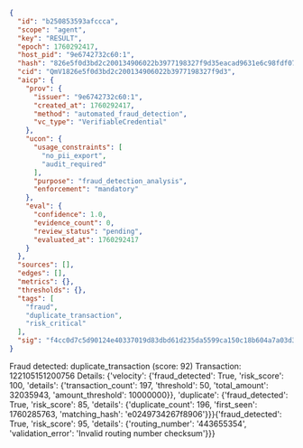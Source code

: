 ```json
{
  "id": "b250853593afccca",
  "scope": "agent",
  "key": "RESULT",
  "epoch": 1760292417,
  "host_pid": "9e6742732c60:1",
  "hash": "826e5f0d3bd2c200134906022b3977198327f9d35eacad9631e6c98fdf079097",
  "cid": "QmV1826e5f0d3bd2c200134906022b3977198327f9d3",
  "aicp": {
    "prov": {
      "issuer": "9e6742732c60:1",
      "created_at": 1760292417,
      "method": "automated_fraud_detection",
      "vc_type": "VerifiableCredential"
    },
    "ucon": {
      "usage_constraints": [
        "no_pii_export",
        "audit_required"
      ],
      "purpose": "fraud_detection_analysis",
      "enforcement": "mandatory"
    },
    "eval": {
      "confidence": 1.0,
      "evidence_count": 0,
      "review_status": "pending",
      "evaluated_at": 1760292417
    }
  },
  "sources": [],
  "edges": [],
  "metrics": {},
  "thresholds": {},
  "tags": [
    "fraud",
    "duplicate_transaction",
    "risk_critical"
  ],
  "sig": "f4cc0d7c5d90124e40337019d83dbd61d235da5599ca150c18b604a7a03d32ab"
}
```

Fraud detected: duplicate_transaction (score: 92)
Transaction: 122105151200756
Details: {'velocity': {'fraud_detected': True, 'risk_score': 100, 'details': {'transaction_count': 197, 'threshold': 50, 'total_amount': 32035943, 'amount_threshold': 10000000}}, 'duplicate': {'fraud_detected': True, 'risk_score': 85, 'details': {'duplicate_count': 196, 'first_seen': 1760285763, 'matching_hash': 'e0249734267f8906'}}}{'fraud_detected': True, 'risk_score': 95, 'details': {'routing_number': '443655354', 'validation_error': 'Invalid routing number checksum'}}}